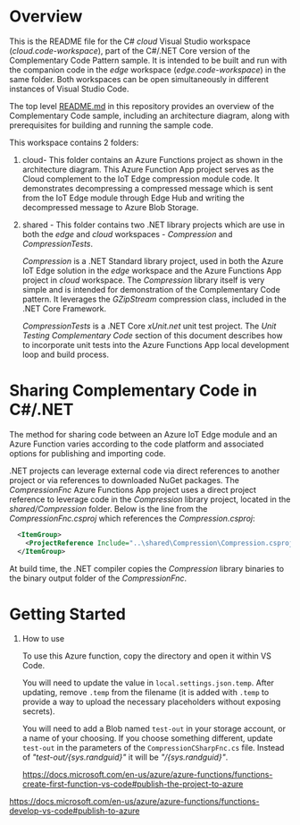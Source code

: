 # Overview 

This is the README file for the C# *cloud* Visual Studio workspace (*cloud.code-workspace*),  part of the C#/.NET Core version of the Complementary Code Pattern sample.  It is intended to be built and run with the companion code in the *edge* workspace (*edge.code-workspace*) in the same folder.  Both workspaces can be open simultaneously in different instances of Visual Studio Code.

The top level [README.md](../../README.md) in this repository provides an overview of the Complementary Code sample, including an architecture diagram, along with prerequisites for building and running the sample code.

This workspace contains 2 folders:

1. cloud- This folder contains an Azure Functions project as shown in the architecture diagram.  This Azure Function App project serves as the Cloud complement to the IoT Edge compression module code.  It demonstrates decompressing a compressed message which is sent from the IoT Edge module through Edge Hub and writing the decompressed message to Azure Blob Storage.

2. shared - This folder contains two .NET library projects which are use in both the *edge* and *cloud* workspaces - *Compression* and *CompressionTests*.  

   *Compression* is a .NET Standard library project, used in both the Azure IoT Edge solution in the *edge* workspace and the Azure Functions App project in *cloud* workspace.  The *Compression* library itself is very simple and is intended for demonstration of the Complementary Code pattern.  It leverages the *GZipStream* compression class, included in the .NET Core Framework. 
   
   *CompressionTests* is a .NET Core *xUnit.net* unit test project.  The *Unit Testing Complementary Code* section of this document describes how to incorporate unit tests into the Azure Functions App local development loop and build process.

# Sharing Complementary Code in C#/.NET

The method for sharing code between an Azure IoT Edge module and an Azure Function varies according to the code platform and associated options for publishing and importing code. 

.NET projects can leverage external code via direct references to another project or via references to downloaded NuGet packages. The *CompressionFnc* Azure Functions App project uses a direct project reference to leverage code in the *Compression* library project, located in the *shared/Compression* folder.  Below is the line from the *CompressionFnc.csproj* which references the *Compression.csproj*:

```xml
  <ItemGroup>
    <ProjectReference Include="..\shared\Compression\Compression.csproj" />
  </ItemGroup>
```

At build time, the .NET compiler copies the *Compression* library binaries to the binary output folder of the *CompressionFnc*.  

# Getting Started

1. How to use

    To use this Azure function, copy the directory and open it within VS Code.

    You will need to update the value in `local.settings.json.temp`.  After updating, remove `.temp` from the filename (it is added with `.temp` to 
    provide a way to upload the necessary placeholders without exposing secrets).

    You will need to add a Blob named `test-out` in your storage account, or a name of your choosing.  If you choose something different, update `test-out` 
    in the parameters of the `CompressionCSharpFnc.cs` file.  Instead of *"test-out/{sys.randguid}"* it will be *"<your chosen name>/{sys.randguid}"*.

    
    
    
    
    https://docs.microsoft.com/en-us/azure/azure-functions/functions-create-first-function-vs-code#publish-the-project-to-azure
    
    

https://docs.microsoft.com/en-us/azure/azure-functions/functions-develop-vs-code#publish-to-azure